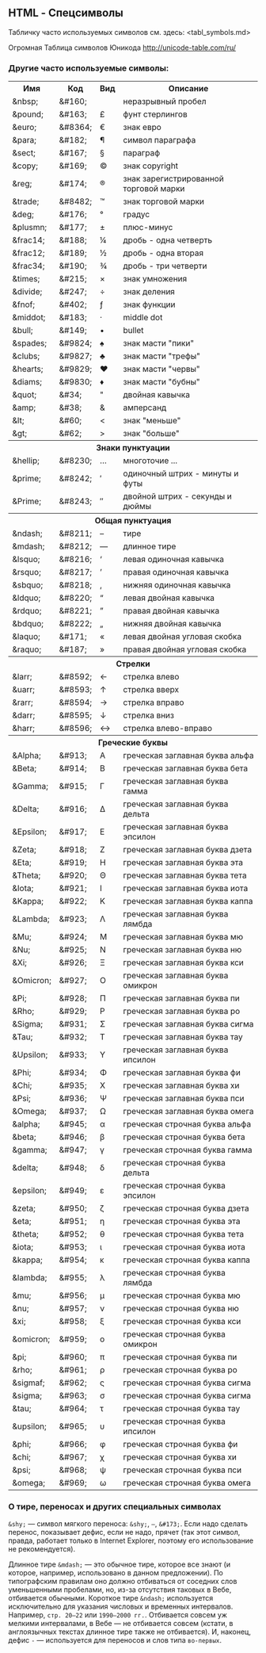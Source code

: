 ## HTML - Спецсимволы

Табличку часто используемых символов см. здесь: <tabl_symbols.md>

Огромная Таблица символов Юникода <http://unicode-table.com/ru/>

### Другие часто используемые символы:

  <table>
    <tr>
      <th>Имя</th>
      <th>Код</th>
      <th>Вид</th>
      <th>Описание</th>
    </tr>
    <tr>
      <td>&amp;nbsp;</td>
      <td>&amp;#160;</td>
      <td>&#160;</td>
      <td>неразрывный пробел</td>
    </tr>
    <tr>
      <td>&amp;pound;</td>
      <td>&amp;#163;</td>
      <td>&#163;</td>
      <td>фунт стерлингов</td>
    </tr>
    <tr>
      <td>&amp;euro;</td>
      <td>&amp;#8364;</td>
      <td>&euro;</td>
      <td>знак евро</td>
    </tr>
    <tr>
      <td>&amp;para;</td>
      <td>&amp;#182;</td>
      <td>&#182;</td>
      <td>символ параграфа</td>
    </tr>
    <tr>
      <td>&amp;sect;</td>
      <td>&amp;#167;</td>
      <td>&#167;</td>
      <td>параграф</td>
    </tr>
    <tr>
      <td>&amp;copy;</td>
      <td>&amp;#169;</td>
      <td>&#169;</td>
      <td>знак copyright</td>
    </tr>
    <tr>
      <td>&amp;reg;</td>
      <td>&amp;#174;</td>
      <td>&#174;</td>
      <td>знак зарегистрированной торговой марки</td>
    </tr>
    <tr>
      <td>&amp;trade;</td>
      <td>&amp;#8482;</td>
      <td>&#8482;</td>
      <td>знак торговой марки</td>
    </tr>
    <tr>
      <td>&amp;deg;</td>
      <td>&amp;#176;</td>
      <td>&#176;</td>
      <td>градус</td>
    </tr>
    <tr>
      <td>&amp;plusmn;</td>
      <td>&amp;#177;</td>
      <td>&#177;</td>
      <td>плюс-минус</td>
    </tr>
    <tr>
      <td>&amp;frac14;</td>
      <td>&amp;#188;</td>
      <td>&#188;</td>
      <td>дробь - одна четверть</td>
    </tr>
    <tr>
      <td>&amp;frac12;</td>
      <td>&amp;#189;</td>
      <td>&#189;</td>
      <td>дробь - одна вторая</td>
    </tr>
    <tr>
      <td>&amp;frac34;</td>
      <td>&amp;#190;</td>
      <td>&#190;</td>
      <td>дробь - три четверти</td>
    </tr>
    <tr>
      <td>&amp;times;</td>
      <td>&amp;#215;</td>
      <td>&#215;</td>
      <td>знак умножения</td>
    </tr>
    <tr>
      <td>&amp;divide;</td>
      <td>&amp;#247;</td>
      <td>&#247;</td>
      <td>знак деления</td>
    </tr>
    <tr>
      <td>&amp;fnof;</td>
      <td>&amp;#402;</td>
      <td>&#402;</td>
      <td>знак функции</td>
    </tr>
    <tr>
      <td>&amp;middot;</td>
      <td>&amp;#183;</td>
      <td>&middot;</td>
      <td> middle dot</td>
    </tr>
    <tr>
      <td>&amp;bull;</td>
      <td>&amp;#149;</td>
      <td>&bull;</td>
      <td> bullet</td>
    </tr>
    <tr>
      <td>&amp;spades;</td>
      <td>&amp;#9824;</td>
      <td>&#9824;</td>
      <td> знак масти &quot;пики&quot;</td>
    </tr>
    <tr>
      <td>&amp;clubs;</td>
      <td>&amp;#9827;</td>
      <td>&#9827;</td>
      <td>знак масти &quot;трефы&quot;</td>
    </tr>
    <tr>
      <td>&amp;hearts;</td>
      <td>&amp;#9829;</td>
      <td>&#9829;</td>
      <td>знак масти &quot;червы&quot;</td>
    </tr>
    <tr>
      <td>&amp;diams;</td>
      <td>&amp;#9830;</td>
      <td>&#9830;</td>
      <td>знак масти &quot;бубны&quot;</td>
    </tr>
    <tr>
      <td>&amp;quot;</td>
      <td>&amp;#34;</td>
      <td>&#34;</td>
      <td>двойная кавычка</td>
    </tr>
    <tr>
      <td>&amp;amp;</td>
      <td>&amp;#38;</td>
      <td>&#38;</td>
      <td>амперсанд</td>
    </tr>
    <tr>
      <td>&amp;lt;</td>
      <td>&amp;#60;</td>
      <td>&#60;</td>
      <td>знак &quot;меньше&quot;</td>
    </tr>
    <tr>
      <td>&amp;gt;</td>
      <td>&amp;#62;</td>
      <td>&#62;</td>
      <td>знак &quot;больше&quot;</td>
    </tr>
    <tr>
      <th colspan="4"> Знаки пунктуации</th>
    </tr>
    <tr>
      <td>&amp;hellip;</td>
      <td>&amp;#8230;</td>
      <td>&#8230;</td>
      <td>многоточие ...</td>
    </tr>
    <tr>
      <td>&amp;prime;</td>
      <td>&amp;#8242;</td>
      <td>&#8242;</td>
      <td>одиночный штрих - минуты и футы</td>
    </tr>
    <tr>
      <td>&amp;Prime;</td>
      <td>&amp;#8243;</td>
      <td>&#8243;</td>
      <td>двойной штрих - секунды и дюймы</td>
    </tr>
    <tr>
      <th colspan="4"> Общая пунктуация</th>
    </tr>
    <tr>
      <td>&amp;ndash;</td>
      <td>&amp;#8211;</td>
      <td>&#8211;</td>
      <td>тире</td>
    </tr>
    <tr>
      <td>&amp;mdash;</td>
      <td>&amp;#8212;</td>
      <td>&#8212;</td>
      <td>длинное тире</td>
    </tr>
    <tr>
      <td>&amp;lsquo;</td>
      <td>&amp;#8216;</td>
      <td>&#8216;</td>
      <td>левая одиночная кавычка</td>
    </tr>
    <tr>
      <td>&amp;rsquo;</td>
      <td>&amp;#8217;</td>
      <td>&#8217;</td>
      <td>правая одиночная кавычка</td>
    </tr>
    <tr>
      <td>&amp;sbquo;</td>
      <td>&amp;#8218;</td>
      <td>&#8218;</td>
      <td>нижняя одиночная кавычка</td>
    </tr>
    <tr>
      <td>&amp;ldquo;</td>
      <td>&amp;#8220;</td>
      <td>&#8220;</td>
      <td>левая двойная кавычка</td>
    </tr>
    <tr>
      <td>&amp;rdquo;</td>
      <td>&amp;#8221;</td>
      <td>&#8221;</td>
      <td>правая двойная кавычка</td>
    </tr>
    <tr>
      <td>&amp;bdquo;</td>
      <td>&amp;#8222;</td>
      <td>&#8222;</td>
      <td>нижняя двойная кавычка</td>
    </tr>
    <tr>
      <td>&amp;laquo;</td>
      <td>&amp;#171;</td>
      <td>&#171;</td>
      <td>левая двойная угловая скобка</td>
    </tr>
    <tr>
      <td>&amp;raquo;</td>
      <td>&amp;#187;</td>
      <td>&#187;</td>
      <td>правая двойная угловая скобка</td>
    </tr>
    <tr>
      <th colspan="4"> Стрелки</th>
    </tr>
    <tr>
      <td>&amp;larr;</td>
      <td>&amp;#8592;</td>
      <td>&#8592;</td>
      <td>стрелка влево</td>
    </tr>
    <tr>
      <td>&amp;uarr;</td>
      <td>&amp;#8593;</td>
      <td>&#8593;</td>
      <td>стрелка вверх</td>
    </tr>
    <tr>
      <td>&amp;rarr;</td>
      <td>&amp;#8594;</td>
      <td>&#8594;</td>
      <td>стрелка вправо</td>
    </tr>
    <tr>
      <td>&amp;darr;</td>
      <td>&amp;#8595;</td>
      <td>&#8595;</td>
      <td>стрелка вниз</td>
    </tr>
    <tr>
      <td>&amp;harr;</td>
      <td>&amp;#8596;</td>
      <td>&#8596;</td>
      <td>стрелка влево-вправо</td>
    </tr>
    <tr>
      <th colspan="4"> Греческие буквы</th>
    </tr>
    <tr>
      <td>&amp;Alpha;</td>
      <td>&amp;#913;</td>
      <td>&#913;</td>
      <td>греческая заглавная буква альфа</td>
    </tr>
    <tr>
      <td>&amp;Beta;</td>
      <td>&amp;#914;</td>
      <td>&#914;</td>
      <td>греческая заглавная буква бета</td>
    </tr>
    <tr>
      <td>&amp;Gamma;</td>
      <td>&amp;#915;</td>
      <td>&#915;</td>
      <td>греческая заглавная буква гамма</td>
    </tr>
    <tr>
      <td>&amp;Delta;</td>
      <td>&amp;#916;</td>
      <td>&#916;</td>
      <td>греческая заглавная буква дельта</td>
    </tr>
    <tr>
      <td>&amp;Epsilon;</td>
      <td>&amp;#917;</td>
      <td>&#917;</td>
      <td>греческая заглавная буква эпсилон</td>
    </tr>
    <tr>
      <td>&amp;Zeta;</td>
      <td>&amp;#918;</td>
      <td>&#918;</td>
      <td>греческая заглавная буква дзета</td>
    </tr>
    <tr>
      <td>&amp;Eta;</td>
      <td>&amp;#919;</td>
      <td>&#919;</td>
      <td>греческая заглавная буква эта</td>
    </tr>
    <tr>
      <td>&amp;Theta;</td>
      <td>&amp;#920;</td>
      <td>&#920;</td>
      <td>греческая заглавная буква тета</td>
    </tr>
    <tr>
      <td>&amp;Iota;</td>
      <td>&amp;#921;</td>
      <td>&#921;</td>
      <td>греческая заглавная буква иота</td>
    </tr>
    <tr>
      <td>&amp;Kappa;</td>
      <td>&amp;#922;</td>
      <td>&#922;</td>
      <td>греческая заглавная буква каппа</td>
    </tr>
    <tr>
      <td>&amp;Lambda;</td>
      <td>&amp;#923;</td>
      <td>&#923;</td>
      <td>греческая заглавная буква лямбда</td>
    </tr>
    <tr>
      <td>&amp;Mu;</td>
      <td>&amp;#924;</td>
      <td>&#924;</td>
      <td>греческая заглавная буква мю</td>
    </tr>
    <tr>
      <td>&amp;Nu;</td>
      <td>&amp;#925;</td>
      <td>&#925;</td>
      <td>греческая заглавная буква ню</td>
    </tr>
    <tr>
      <td>&amp;Xi;</td>
      <td>&amp;#926;</td>
      <td>&#926;</td>
      <td>греческая заглавная буква кси</td>
    </tr>
    <tr>
      <td>&amp;Omicron;</td>
      <td>&amp;#927;</td>
      <td>&#927;</td>
      <td>греческая заглавная буква омикрон</td>
    </tr>
    <tr>
      <td>&amp;Pi;</td>
      <td>&amp;#928;</td>
      <td>&#928;</td>
      <td>греческая заглавная буква пи</td>
    </tr>
    <tr>
      <td>&amp;Rho;</td>
      <td>&amp;#929;</td>
      <td>&#929;</td>
      <td>греческая заглавная буква ро</td>
    </tr>
    <tr>
      <td>&amp;Sigma;</td>
      <td>&amp;#931;</td>
      <td>&#931;</td>
      <td>греческая заглавная буква сигма</td>
    </tr>
    <tr>
      <td>&amp;Tau;</td>
      <td>&amp;#932;</td>
      <td>&#932;</td>
      <td>греческая заглавная буква тау</td>
    </tr>
    <tr>
      <td>&amp;Upsilon;</td>
      <td>&amp;#933;</td>
      <td>&#933;</td>
      <td>греческая заглавная буква ипсилон</td>
    </tr>
    <tr>
      <td>&amp;Phi;</td>
      <td>&amp;#934;</td>
      <td>&#934;</td>
      <td>греческая заглавная буква фи</td>
    </tr>
    <tr>
      <td>&amp;Chi;</td>
      <td>&amp;#935;</td>
      <td>&#935;</td>
      <td>греческая заглавная буква хи</td>
    </tr>
    <tr>
      <td>&amp;Psi;</td>
      <td>&amp;#936;</td>
      <td>&#936;</td>
      <td>греческая заглавная буква пси</td>
    </tr>
    <tr>
      <td>&amp;Omega;</td>
      <td>&amp;#937;</td>
      <td>&#937;</td>
      <td>греческая заглавная буква омега</td>
    </tr>
    <tr>
      <td>&amp;alpha;</td>
      <td>&amp;#945;</td>
      <td>&#945;</td>
      <td>греческая строчная буква альфа</td>
    </tr>
    <tr>
      <td>&amp;beta;</td>
      <td>&amp;#946;</td>
      <td>&#946;</td>
      <td>греческая строчная буква бета</td>
    </tr>
    <tr>
      <td>&amp;gamma;</td>
      <td>&amp;#947;</td>
      <td>&#947;</td>
      <td>греческая строчная буква гамма</td>
    </tr>
    <tr>
      <td>&amp;delta;</td>
      <td>&amp;#948;</td>
      <td>&#948;</td>
      <td>греческая строчная буква дельта</td>
    </tr>
    <tr>
      <td>&amp;epsilon;</td>
      <td>&amp;#949;</td>
      <td>&#949;</td>
      <td>греческая строчная буква эпсилон</td>
    </tr>
    <tr>
      <td>&amp;zeta;</td>
      <td>&amp;#950;</td>
      <td>&#950;</td>
      <td>греческая строчная буква дзета</td>
    </tr>
    <tr>
      <td>&amp;eta;</td>
      <td>&amp;#951;</td>
      <td>&#951;</td>
      <td>греческая строчная буква эта</td>
    </tr>
    <tr>
      <td>&amp;theta;</td>
      <td>&amp;#952;</td>
      <td>&#952;</td>
      <td>греческая строчная буква тета</td>
    </tr>
    <tr>
      <td>&amp;iota;</td>
      <td>&amp;#953;</td>
      <td>&#953;</td>
      <td>греческая строчная буква иота</td>
    </tr>
    <tr>
      <td>&amp;kappa;</td>
      <td>&amp;#954;</td>
      <td>&#954;</td>
      <td>греческая строчная буква каппа</td>
    </tr>
    <tr>
      <td>&amp;lambda;</td>
      <td>&amp;#955;</td>
      <td>&#955;</td>
      <td>греческая строчная буква лямбда</td>
    </tr>
    <tr>
      <td>&amp;mu;</td>
      <td>&amp;#956;</td>
      <td>&#956;</td>
      <td>греческая строчная буква мю</td>
    </tr>
    <tr>
      <td>&amp;nu;</td>
      <td>&amp;#957;</td>
      <td>&#957;</td>
      <td>греческая строчная буква ню</td>
    </tr>
    <tr>
      <td>&amp;xi;</td>
      <td>&amp;#958;</td>
      <td>&#958;</td>
      <td>греческая строчная буква кси</td>
    </tr>
    <tr>
      <td>&amp;omicron;</td>
      <td>&amp;#959;</td>
      <td>&#959;</td>
      <td>греческая строчная буква омикрон</td>
    </tr>
    <tr>
      <td>&amp;pi;</td>
      <td>&amp;#960;</td>
      <td>&#960;</td>
      <td>греческая строчная буква пи</td>
    </tr>
    <tr>
      <td>&amp;rho;</td>
      <td>&amp;#961;</td>
      <td>&#961;</td>
      <td>греческая строчная буква ро</td>
    </tr>
    <tr>
      <td>&amp;sigmaf;</td>
      <td>&amp;#962;</td>
      <td>&#962;</td>
      <td>греческая строчная буква сигма</td>
    </tr>
    <tr>
      <td>&amp;sigma;</td>
      <td>&amp;#963;</td>
      <td>&#963;</td>
      <td>греческая строчная буква сигма</td>
    </tr>
    <tr>
      <td>&amp;tau;</td>
      <td>&amp;#964;</td>
      <td>&#964;</td>
      <td>греческая строчная буква тау</td>
    </tr>
    <tr>
      <td>&amp;upsilon;</td>
      <td>&amp;#965;</td>
      <td>&#965;</td>
      <td>греческая строчная буква ипсилон</td>
    </tr>
    <tr>
      <td>&amp;phi;</td>
      <td>&amp;#966;</td>
      <td>&#966;</td>
      <td>греческая строчная буква фи</td>
    </tr>
    <tr>
      <td>&amp;chi;</td>
      <td>&amp;#967;</td>
      <td>&#967;</td>
      <td>греческая строчная буква хи</td>
    </tr>
    <tr>
      <td>&amp;psi;</td>
      <td>&amp;#968;</td>
      <td>&#968;</td>
      <td>греческая строчная буква пси</td>
    </tr>
    <tr>
      <td>&amp;omega;</td>
      <td>&amp;#969;</td>
      <td>&#969;</td>
      <td>греческая строчная буква омега</td>
    </tr>
  </table>

### О тире, переносах и других специальных символах

`&shy;` — символ мягкого переноса: `&shy;`, `—`, `&#173;`. Если надо сделать перенос, показывает дефис, если не надо, прячет (так этот символ, правда, работает только в Internet Explorer, поэтому его использование не рекомендуется).

Длинное тире `&mdash;` — это обычное тире, которое все знают (и которое, например, использовано в данном предложении). По типографским правилам оно должно отбиваться от соседних слов уменьшенными пробелами, но, из-за отсутствия таковых в Вебе, отбивается обычными. Короткое тире `&ndash;` используется исключительно для указания числовых и временных интервалов. Например, `стр. 20–22` или `1990–2000 гг.`. Отбивается совсем уж мелкими интервалами, в Вебе — не отбивается совсем (кстати, в англоязычных текстах длинное тире также не отбивается). И, наконец, дефис `-` — используется для переносов и слов типа `во-первых`.
